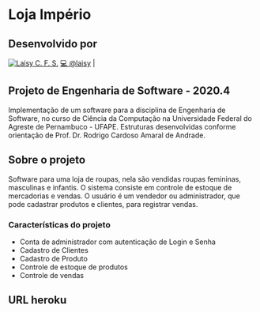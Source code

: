 # Loja Império
## Desenvolvido por
[![Laisy C. F. S.](https://avatars1.githubusercontent.com/u/44072239?s=64&v=4)](https://github.com/laisy)
<a href="https://github.com/laisy/Loja_Imperio/commits/master" title="Commits de @laisy">💻 @laisy</a> |
## Projeto de Engenharia de Software - 2020.4

Implementação de um software para a disciplina de Engenharia de Software, no curso de Ciência da Computação na Universidade Federal do Agreste de Pernambuco - UFAPE. Estruturas desenvolvidas conforme orientação de Prof. Dr. Rodrigo Cardoso Amaral de Andrade.
## Sobre o projeto

Software para uma loja de roupas, nela são vendidas roupas femininas, masculinas e
infantis. O sistema consiste em controle de estoque de mercadorias e vendas. O usuário é um vendedor ou administrador, que pode cadastrar produtos e clientes, para registrar vendas.
### Características do projeto

- Conta de administrador com autenticação de Login e Senha
- Cadastro de Clientes
- Cadastro de Produto
- Controle de estoque de produtos
- Controle de vendas

## URL heroku
